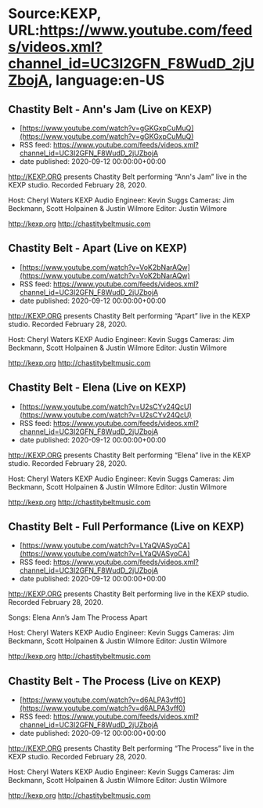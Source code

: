 # Source:KEXP, URL:https://www.youtube.com/feeds/videos.xml?channel_id=UC3I2GFN_F8WudD_2jUZbojA, language:en-US

## Chastity Belt - Ann's Jam (Live on KEXP)
 - [https://www.youtube.com/watch?v=gGKGxpCuMuQ](https://www.youtube.com/watch?v=gGKGxpCuMuQ)
 - RSS feed: https://www.youtube.com/feeds/videos.xml?channel_id=UC3I2GFN_F8WudD_2jUZbojA
 - date published: 2020-09-12 00:00:00+00:00

http://KEXP.ORG presents Chastity Belt performing “Ann's Jam” live in the KEXP studio. Recorded February 28, 2020.

Host: Cheryl Waters
KEXP Audio Engineer: Kevin Suggs
Cameras: Jim Beckmann, Scott Holpainen & Justin Wilmore
Editor: Justin Wilmore

http://kexp.org
http://chastitybeltmusic.com

## Chastity Belt - Apart (Live on KEXP)
 - [https://www.youtube.com/watch?v=VoK2bNarAQw](https://www.youtube.com/watch?v=VoK2bNarAQw)
 - RSS feed: https://www.youtube.com/feeds/videos.xml?channel_id=UC3I2GFN_F8WudD_2jUZbojA
 - date published: 2020-09-12 00:00:00+00:00

http://KEXP.ORG presents Chastity Belt performing “Apart” live in the KEXP studio. Recorded February 28, 2020.

Host: Cheryl Waters
KEXP Audio Engineer: Kevin Suggs
Cameras: Jim Beckmann, Scott Holpainen & Justin Wilmore
Editor: Justin Wilmore

http://kexp.org
http://chastitybeltmusic.com

## Chastity Belt - Elena (Live on KEXP)
 - [https://www.youtube.com/watch?v=U2sCYv24QcU](https://www.youtube.com/watch?v=U2sCYv24QcU)
 - RSS feed: https://www.youtube.com/feeds/videos.xml?channel_id=UC3I2GFN_F8WudD_2jUZbojA
 - date published: 2020-09-12 00:00:00+00:00

http://KEXP.ORG presents Chastity Belt performing “Elena” live in the KEXP studio. Recorded February 28, 2020.

Host: Cheryl Waters
KEXP Audio Engineer: Kevin Suggs
Cameras: Jim Beckmann, Scott Holpainen & Justin Wilmore
Editor: Justin Wilmore

http://kexp.org
http://chastitybeltmusic.com

## Chastity Belt - Full Performance (Live on KEXP)
 - [https://www.youtube.com/watch?v=LYaQVASyoCA](https://www.youtube.com/watch?v=LYaQVASyoCA)
 - RSS feed: https://www.youtube.com/feeds/videos.xml?channel_id=UC3I2GFN_F8WudD_2jUZbojA
 - date published: 2020-09-12 00:00:00+00:00

http://KEXP.ORG presents Chastity Belt performing live in the KEXP studio. Recorded February 28, 2020.

Songs:
Elena
Ann’s Jam
The Process
Apart

Host: Cheryl Waters
KEXP Audio Engineer: Kevin Suggs
Cameras: Jim Beckmann, Scott Holpainen & Justin Wilmore
Editor: Justin Wilmore

http://kexp.org
http://chastitybeltmusic.com

## Chastity Belt - The Process (Live on KEXP)
 - [https://www.youtube.com/watch?v=d6ALPA3vff0](https://www.youtube.com/watch?v=d6ALPA3vff0)
 - RSS feed: https://www.youtube.com/feeds/videos.xml?channel_id=UC3I2GFN_F8WudD_2jUZbojA
 - date published: 2020-09-12 00:00:00+00:00

http://KEXP.ORG presents Chastity Belt performing “The Process” live in the KEXP studio. Recorded February 28, 2020.

Host: Cheryl Waters
KEXP Audio Engineer: Kevin Suggs
Cameras: Jim Beckmann, Scott Holpainen & Justin Wilmore
Editor: Justin Wilmore

http://kexp.org
http://chastitybeltmusic.com

